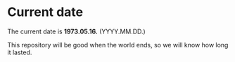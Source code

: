 # Current date

The current date is **1973.05.16.** (YYYY.MM.DD.)

This repository will be good when the world ends, so we will know how long it lasted.